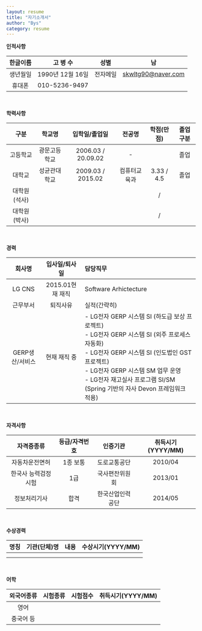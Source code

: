 ```yaml
---
layout: resume
title: "자기소개서"
author: "Bys"
category: resume
---
```


**인적사항**

|한글이름|고 병 수|성별|남|
| :-: | :-: | :-: | :-: |
|생년월일|1990년 12월 16일|전자메일|skwltg90@naver.com|
|휴대폰|010-5236-9497|

<br>


**학력사항**

|구분|학교명|입학일/졸업일|전공명|학점(만점)|졸업구분|
| :-: | :-: | :-: | :-: | :-: | :-: |
|고등학교|광문고등학교|2006.03 / 20.09.02|-||졸업|
|대학교|성균관대학교|2009.03 / 2015.02|컴퓨터교육과|3.33 / 4.5|졸업|
|대학원(석사)||||/||
|대학원(박사)||||/||

<br>


**경력**

|회사명|입사일/퇴사일|담당직무|
| :---: | :---: | :--- |
|LG CNS|2015.01현재 재직|Software Arhictecture|
|근무부서|퇴직사유|실적(간략히)|
|GERP생산/서비스|현재 재직 중|- LG전자 GERP 시스템 SI (하도급 보상 프로젝트) <br>- LG전자 GERP 시스템 SI (외주 프로세스 자동화)<br>- LG전자 GERP 시스템 SI (인도법인 GST 프로젝트)<br>- LG전자 GERP 시스템 SM 업무 운영<br>- LG전자 재고실사 프로그램 SI/SM (Spring 기반의 자사 Devon 프레임워크 적용)|

<br>


**자격사항**

|자격증종류|등급/자격번호|인증기관|취득시기(YYYY/MM)|
| :-: | :-: | :-: | :-: |
|자동차운전면허|1종 보통|도로교통공단|2010/04|
|한국사 능력검정시험|1급|국사편찬위원회|2013/01|
|정보처리기사|합격|한국산업인력공단|2014/05|

<br>


**수상경력**

|명칭|기관(단체)명|내용|수상시기(YYYY/MM)|
| :-: | :-: | :-: | :-: |
|||||
|||||

<br>


**어학**

|외국어종류|시험종류|시험점수|취득시기(YYYY/MM)|
| :-: | :-: | :-: | :-: |
|영어||||
|중국어 등||||

